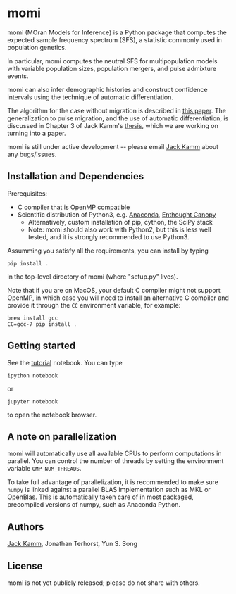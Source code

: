 # momi

momi (MOran Models for Inference) is a Python package that computes
the expected sample frequency spectrum (SFS), a statistic commonly used
in population genetics.

In particular, momi computes the neutral SFS
for multipopulation models with variable population sizes,
population mergers, and pulse admixture events.

momi can also infer demographic histories and construct
confidence intervals using the technique of automatic differentiation.

The algorithm for the case without migration is described in
[this paper](http://www.tandfonline.com/doi/abs/10.1080/10618600.2016.1159212).
The generalization to pulse migration, and the use of automatic differentiation,
is discussed in Chapter 3 of Jack Kamm's [thesis](https://jackkamm.github.io/thesis.pdf),
which we are working on turning into a paper.

momi is still under active development -- please
email [Jack Kamm](jackkamm@gmail.com) about any bugs/issues.

## Installation and Dependencies

Prerequisites:

* C compiler that is OpenMP compatible
* Scientific distribution of Python3, e.g. [Anaconda](http://continuum.io/downloads), [Enthought Canopy](https://www.enthought.com/products/canopy/)
  * Alternatively, custom installation of pip, cython, the SciPy stack
  * Note: momi should also work with Python2, but this is less well tested, and it is strongly recommended to use Python3.

Assumming you satisfy all the requirements, you can install by typing

```
pip install .
```

in the top-level directory of momi (where "setup.py" lives).

Note that if you are on MacOS, your default C compiler might
not support OpenMP, in which case you will need to install an
alternative C compiler and provide it through the `CC` environment variable,
for example:

    brew install gcc
    CC=gcc-7 pip install .

## Getting started

See the [tutorial](examples/tutorial.ipynb) notebook.
You can type
```
ipython notebook
```
or
```
jupyter notebook
```
to open the notebook browser.

## A note on parallelization

momi will automatically use all available CPUs to perform
computations in parallel.
You can control the number of threads by setting the
environment variable `OMP_NUM_THREADS`.

To take full advantage of parallelization, it is
recommended to make sure `numpy` is linked against
a parallel BLAS implementation such as MKL
or OpenBlas.
This is automatically taken care of in most
packaged, precompiled versions of numpy, such as
Anaconda Python.

## Authors

[Jack Kamm](mailto:jackkamm@gmail.com), Jonathan Terhorst, Yun S. Song

## License

momi is not yet publicly released; please do not share with others.
